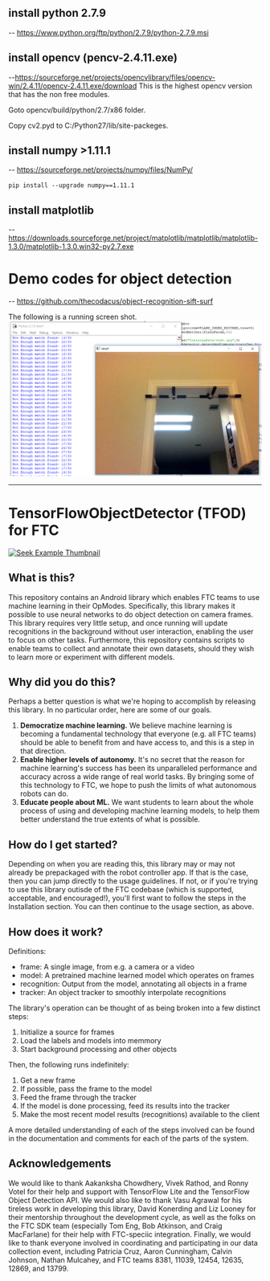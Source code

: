 ## install python 2.7.9 
   -- https://www.python.org/ftp/python/2.7.9/python-2.7.9.msi

## install opencv (pencv-2.4.11.exe)
   --https://sourceforge.net/projects/opencvlibrary/files/opencv-win/2.4.11/opencv-2.4.11.exe/download
   This is the highest opencv version that has the non free modules.
   
   Goto opencv/build/python/2.7/x86 folder.
   
   Copy cv2.pyd to C:/Python27/lib/site-packeges.
   

## install numpy >1.11.1 
   -- https://sourceforge.net/projects/numpy/files/NumPy/
   ```
   pip install --upgrade numpy==1.11.1
   ```

## install matplotlib 
   -- https://downloads.sourceforge.net/project/matplotlib/matplotlib/matplotlib-1.3.0/matplotlib-1.3.0.win32-py2.7.exe


# Demo codes for object detection
   -- https://github.com/thecodacus/object-recognition-sift-surf

The following is a running screen shot.
![Image of Result](https://github.com/shenweiw/ftc-object-detection/blob/master/result.png)


-------------------------

# TensorFlowObjectDetector (TFOD) for FTC

[![Seek Example Thumbnail](https://img.youtube.com/vi/PJrMLcY_Es4/maxresdefault.jpg)](
https://www.youtube.com/watch?v=PJrMLcY_Es4&list=PL7jOvcu8grvvO54G4f0QdUCyg8loid5Wd&index=1 "Seek Example Videos")

## What is this?

This repository contains an Android library which enables FTC teams to use
machine learning in their OpModes. Specifically, this library makes it possible
to use neural networks to do object detection on camera frames. This library
requires very little setup, and once running will update recognitions in the
background without user interaction, enabling the user to focus on other tasks.
Furthermore, this repository contains scripts to enable teams to collect and
annotate their own datasets, should they wish to learn more or experiment with
different models.

## Why did you do this?

Perhaps a better question is what we're hoping to accomplish by releasing this
library. In no particular order, here are some of our goals.

1. **Democratize machine learning.** We believe machine learning is becoming a
   fundamental technology that everyone (e.g. all FTC teams) should be able to
   benefit from and have access to, and this is a step in that direction.
1. **Enable higher levels of autonomy.** It's no secret that the reason for
   machine learning's success has been its unparalleled performance and accuracy
   across a wide range of real world tasks. By bringing some of this technology
   to FTC, we hope to push the limits of what autonomous robots can do.
1. **Educate people about ML.** We want students to learn about the whole
   process of using and developing machine learning models, to help them better
   understand the true extents of what is possible.

## How do I get started?

Depending on when you are reading this, this library may or may not already be
prepackaged with the robot controller app. If that is the case, then you can
jump directly to the usage guidelines. If not, or if you're trying to use this
library outisde of the FTC codebase (which is supported, acceptable, and
encouraged!), you'll first want to follow the steps in the Installation section.
You can then continue to the usage section, as above.

## How does it work?

Definitions:
* frame: A single image, from e.g. a camera or a video
* model: A pretrained machine learned model which operates on frames
* recognition: Output from the model, annotating all objects in a frame
* tracker: An object tracker to smoothly interpolate recognitions

The library's operation can be thought of as being broken into a few distinct
steps:

1. Initialize a source for frames
1. Load the labels and models into memmory
1. Start background processing and other objects

Then, the following runs indefinitely:

1. Get a new frame
1. If possible, pass the frame to the model
1. Feed the frame through the tracker
1. If the model is done processing, feed its results into the tracker
1. Make the most recent model results (recognitions) available to the client

A more detailed understanding of each of the steps involved can be found in the
documentation and comments for each of the parts of the system.

## Acknowledgements

We would like to thank Aakanksha Chowdhery, Vivek Rathod, and Ronny Votel for
their help and support with TensorFlow Lite and the TensorFlow Object Detection
API. We would also like to thank Vasu Agrawal for his tireless work in developing
this library, David Konerding and Liz Looney for their mentorship throughout the
development cycle, as well as the folks on the FTC SDK team (especially Tom Eng,
Bob Atkinson, and Craig MacFarlane) for their help with FTC-speciic integration.
Finally, we would like to thank everyone involved in coordinating and participating
in our data collection event, including Patricia Cruz, Aaron Cunningham, Calvin Johnson,
Nathan Mulcahey, and FTC teams 8381, 11039, 12454, 12635, 12869, and 13799.
